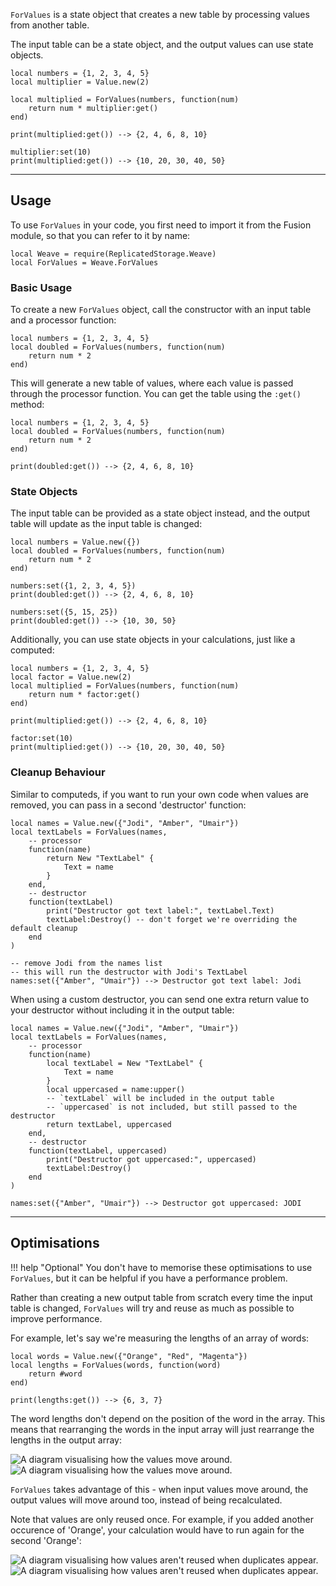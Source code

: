 `ForValues` is a state object that creates a new table by processing values from
another table.

The input table can be a state object, and the output values can use state
objects.

```luau
local numbers = {1, 2, 3, 4, 5}
local multiplier = Value.new(2)

local multiplied = ForValues(numbers, function(num)
	return num * multiplier:get()
end)

print(multiplied:get()) --> {2, 4, 6, 8, 10}

multiplier:set(10)
print(multiplied:get()) --> {10, 20, 30, 40, 50}
```

---

## Usage

To use `ForValues` in your code, you first need to import it from the Fusion
module, so that you can refer to it by name:

```luau linenums="1" hl_lines="2"
local Weave = require(ReplicatedStorage.Weave)
local ForValues = Weave.ForValues
```

### Basic Usage

To create a new `ForValues` object, call the constructor with an input table and
a processor function:

```luau
local numbers = {1, 2, 3, 4, 5}
local doubled = ForValues(numbers, function(num)
	return num * 2
end)
```

This will generate a new table of values, where each value is passed through the
processor function. You can get the table using the `:get()` method:

```luau hl_lines="6"
local numbers = {1, 2, 3, 4, 5}
local doubled = ForValues(numbers, function(num)
	return num * 2
end)

print(doubled:get()) --> {2, 4, 6, 8, 10}
```

### State Objects

The input table can be provided as a state object instead, and the output table
will update as the input table is changed:

```luau
local numbers = Value.new({})
local doubled = ForValues(numbers, function(num)
	return num * 2
end)

numbers:set({1, 2, 3, 4, 5})
print(doubled:get()) --> {2, 4, 6, 8, 10}

numbers:set({5, 15, 25})
print(doubled:get()) --> {10, 30, 50}
```

Additionally, you can use state objects in your calculations, just like a
computed:

```luau
local numbers = {1, 2, 3, 4, 5}
local factor = Value.new(2)
local multiplied = ForValues(numbers, function(num)
	return num * factor:get()
end)

print(multiplied:get()) --> {2, 4, 6, 8, 10}

factor:set(10)
print(multiplied:get()) --> {10, 20, 30, 40, 50}
```

### Cleanup Behaviour

Similar to computeds, if you want to run your own code when values are removed,
you can pass in a second 'destructor' function:

```luau hl_lines="9-13"
local names = Value.new({"Jodi", "Amber", "Umair"})
local textLabels = ForValues(names,
	-- processor
	function(name)
		return New "TextLabel" {
			Text = name
		}
	end,
	-- destructor
	function(textLabel)
		print("Destructor got text label:", textLabel.Text)
		textLabel:Destroy() -- don't forget we're overriding the default cleanup
	end
)

-- remove Jodi from the names list
-- this will run the destructor with Jodi's TextLabel
names:set({"Amber", "Umair"}) --> Destructor got text label: Jodi
```

When using a custom destructor, you can send one extra return value to your
destructor without including it in the output table:

```luau hl_lines="11 14"
local names = Value.new({"Jodi", "Amber", "Umair"})
local textLabels = ForValues(names,
	-- processor
	function(name)
		local textLabel = New "TextLabel" {
			Text = name
		}
		local uppercased = name:upper()
		-- `textLabel` will be included in the output table
		-- `uppercased` is not included, but still passed to the destructor
		return textLabel, uppercased
	end,
	-- destructor
	function(textLabel, uppercased)
		print("Destructor got uppercased:", uppercased)
		textLabel:Destroy()
	end
)

names:set({"Amber", "Umair"}) --> Destructor got uppercased: JODI
```

---

## Optimisations

!!! help "Optional"
You don't have to memorise these optimisations to use `ForValues`, but it
can be helpful if you have a performance problem.

Rather than creating a new output table from scratch every time the input table
is changed, `ForValues` will try and reuse as much as possible to improve
performance.

For example, let's say we're measuring the lengths of an array of words:

```luau
local words = Value.new({"Orange", "Red", "Magenta"})
local lengths = ForValues(words, function(word)
	return #word
end)

print(lengths:get()) --> {6, 3, 7}
```

The word lengths don't depend on the position of the word in the array. This
means that rearranging the words in the input array will just rearrange the
lengths in the output array:

![A diagram visualising how the values move around.](Optimisation-Reordering-Dark.svg#only-dark)
![A diagram visualising how the values move around.](Optimisation-Reordering-Light.svg#only-light)

`ForValues` takes advantage of this - when input values move around, the output
values will move around too, instead of being recalculated.

Note that values are only reused once. For example, if you added another
occurence of 'Orange', your calculation would have to run again for the second
'Orange':

![A diagram visualising how values aren't reused when duplicates appear.](Optimisation-Duplicates-Dark.svg#only-dark)
![A diagram visualising how values aren't reused when duplicates appear.](Optimisation-Duplicates-Light.svg#only-light)
